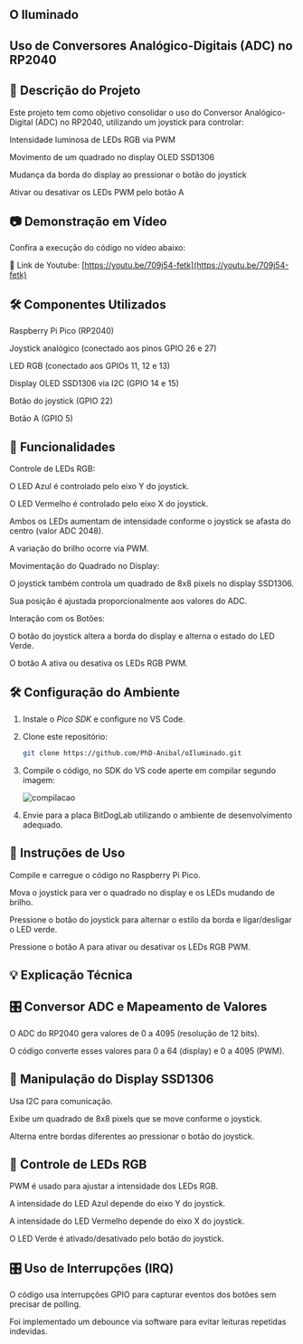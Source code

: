 ## O Iluminado

## Uso de Conversores Analógico-Digitais (ADC) no RP2040

## 📌 Descrição do Projeto

Este projeto tem como objetivo consolidar o uso do Conversor Analógico-Digital (ADC) no RP2040, utilizando um joystick para controlar:

Intensidade luminosa de LEDs RGB via PWM

Movimento de um quadrado no display OLED SSD1306

Mudança da borda do display ao pressionar o botão do joystick

Ativar ou desativar os LEDs PWM pelo botão A

## 📷 Demonstração em Vídeo

Confira a execução do código no vídeo abaixo:

🔗 Link de Youtube: [https://youtu.be/709j54-fetk](https://youtu.be/709j54-fetk)


## 🛠️ Componentes Utilizados

Raspberry Pi Pico (RP2040)

Joystick analógico (conectado aos pinos GPIO 26 e 27)

LED RGB (conectado aos GPIOs 11, 12 e 13)

Display OLED SSD1306 via I2C (GPIO 14 e 15)

Botão do joystick (GPIO 22)

Botão A (GPIO 5)

## 📡 Funcionalidades

Controle de LEDs RGB:

O LED Azul é controlado pelo eixo Y do joystick.

O LED Vermelho é controlado pelo eixo X do joystick.

Ambos os LEDs aumentam de intensidade conforme o joystick se afasta do centro (valor ADC 2048).

A variação do brilho ocorre via PWM.

Movimentação do Quadrado no Display:

O joystick também controla um quadrado de 8x8 pixels no display SSD1306.

Sua posição é ajustada proporcionalmente aos valores do ADC.

Interação com os Botões:

O botão do joystick altera a borda do display e alterna o estado do LED Verde.

O botão A ativa ou desativa os LEDs RGB PWM.

## 🛠️ Configuração do Ambiente
1. Instale o *Pico SDK* e configure no VS Code.
2. Clone este repositório:
   ```bash
   git clone https://github.com/PhD-Anibal/oIluminado.git
   

3. Compile o código, no SDK do VS code aperte em compilar segundo imagem:
   
   ![compilacao](TP_compilar.jpg)

4. Envie para a placa BitDogLab utilizando o ambiente de desenvolvimento adequado.


## 📝 Instruções de Uso

Compile e carregue o código no Raspberry Pi Pico.

Mova o joystick para ver o quadrado no display e os LEDs mudando de brilho.

Pressione o botão do joystick para alternar o estilo da borda e ligar/desligar o LED verde.

Pressione o botão A para ativar ou desativar os LEDs RGB PWM.

## 💡 Explicação Técnica

## 🎛️ Conversor ADC e Mapeamento de Valores

O ADC do RP2040 gera valores de 0 a 4095 (resolução de 12 bits).

O código converte esses valores para 0 a 64 (display) e 0 a 4095 (PWM).

## 🎨 Manipulação do Display SSD1306

Usa I2C para comunicação.

Exibe um quadrado de 8x8 pixels que se move conforme o joystick.

Alterna entre bordas diferentes ao pressionar o botão do joystick.

## 🌈 Controle de LEDs RGB

PWM é usado para ajustar a intensidade dos LEDs RGB.

A intensidade do LED Azul depende do eixo Y do joystick.

A intensidade do LED Vermelho depende do eixo X do joystick.

O LED Verde é ativado/desativado pelo botão do joystick.

## 🎛️ Uso de Interrupções (IRQ)

O código usa interrupções GPIO para capturar eventos dos botões sem precisar de polling.

Foi implementado um debounce via software para evitar leituras repetidas indevidas.
